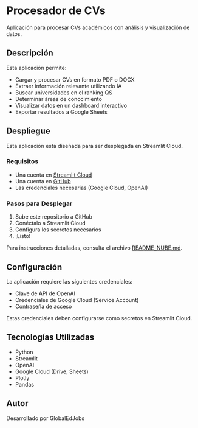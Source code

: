 # Procesador de CVs

Aplicación para procesar CVs académicos con análisis y visualización de datos.

## Descripción

Esta aplicación permite:

- Cargar y procesar CVs en formato PDF o DOCX
- Extraer información relevante utilizando IA
- Buscar universidades en el ranking QS
- Determinar áreas de conocimiento
- Visualizar datos en un dashboard interactivo
- Exportar resultados a Google Sheets

## Despliegue

Esta aplicación está diseñada para ser desplegada en Streamlit Cloud.

### Requisitos

- Una cuenta en [Streamlit Cloud](https://streamlit.io/cloud)
- Una cuenta en [GitHub](https://github.com)
- Las credenciales necesarias (Google Cloud, OpenAI)

### Pasos para Desplegar

1. Sube este repositorio a GitHub
2. Conéctalo a Streamlit Cloud
3. Configura los secretos necesarios
4. ¡Listo!

Para instrucciones detalladas, consulta el archivo [README_NUBE.md](README_NUBE.md).

## Configuración

La aplicación requiere las siguientes credenciales:

- Clave de API de OpenAI
- Credenciales de Google Cloud (Service Account)
- Contraseña de acceso

Estas credenciales deben configurarse como secretos en Streamlit Cloud.

## Tecnologías Utilizadas

- Python
- Streamlit
- OpenAI
- Google Cloud (Drive, Sheets)
- Plotly
- Pandas

## Autor

Desarrollado por GlobalEdJobs
